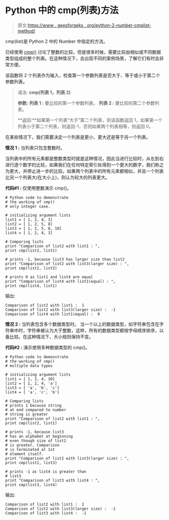 # Python 中的 cmp(列表)方法

> 原文:[https://www . geesforgeks . org/python-2-number-cmplist-method/](https://www.geeksforgeeks.org/python-2-number-cmplist-method/)

cmp(list)是 Python 2 中的 Number 中指定的方法。

已经使用 [cmp()](https://www.geeksforgeeks.org/python-cmp-function/) 讨论了整数的比较。但是很多时候，需要比较由相似或不同数据类型组成的整个列表。在这种情况下，会出现不同的案例场景，了解它们有时会非常方便。

该函数将 2 个列表作为输入，检查第一个参数列表是否大于、等于或小于第二个参数列表。

> 语法: **cmp(列表 1，列表 2)**
> 
> **参数:**
> **列表 1 :** 要比较的第一个参数列表。
> **列表 2 :** 要比较的第二个参数列表。
> 
> **返回:**如果第一个列表“大于”第二个列表，则该函数返回 1，如果第一个列表小于第二个列表，则返回-1，否则如果两个列表相等，则返回 0。

在某些情况下，我们需要决定一个列表是更小、更大还是等于另一个列表。

**情况 1 :** 当列表只包含整数时。

当列表中的所有元素都是整数类型时就是这种情况，因此当进行比较时，从左到右进行逐个数字的比较，如果我们在任何特定索引处得到一个更大的数字，我们称之为更大，并停止进一步的比较。如果两个列表中的所有元素都相似，并且一个列表比另一个列表大(在大小上)，则认为较大的列表更大。

**代码#1 :** 仅使用整数演示 cmp()。

```
# Python code to demonstrate 
# the working of cmp()
# only integer case.

# initializing argument lists
list1 = [ 1, 2, 4, 3]
list2 = [ 1, 2, 5, 8]
list3 = [ 1, 2, 5, 8, 10]
list4 = [ 1, 2, 4, 3]

# Comparing lists 
print "Comparison of list2 with list1 : ",
print cmp(list2, list1)

# prints -1, because list3 has larger size than list2
print "Comparison of list2 with list3(larger size) : ",
print cmp(list2, list3)

# prints 0 as list1 and list4 are equal
print "Comparison of list4 with list1(equal) : ",
print cmp(list4, list1)
```

输出:

```
Comparison of list2 with list1 :  1
Comparison of list2 with list3(larger size) :  -1
Comparison of list4 with list1(equal) :  0

```

**情况 2 :** 当列表包含多个数据类型时。
当一个以上的数据类型，如字符串包含在字符串中时，字符串被认为大于整数，这样，所有的数据类型都按字母顺序排序，以备比较。在这种情况下，大小规则保持不变。

**代码#2 :** 演示使用多种数据类型的 cmp()。

```
# Python code to demonstrate 
# the working of cmp()
# multiple data types

# initializing argument lists
list1 = [ 1, 2, 4, 10]
list2 = [ 1, 2, 4, 'a']
list3 = [ 'a', 'b', 'c']
list4 = [ 'a', 'c', 'b']

# Comparing lists 
# prints 1 because string
# at end compared to number
# string is greater
print "Comparison of list2 with list1 : ",
print cmp(list2, list1)

# prints -1, because list3
# has an alphabet at beginning
# even though size of list2
# is greater, Comparison
# is terminated at 1st
# element itself.
print "Comparison of list2 with list3(larger size) : ",
print cmp(list2, list3)

# prints -1 as list4 is greater than
# list3
print "Comparison of list3 with list4 : ",
print cmp(list3, list4)
```

输出:

```
Comparison of list2 with list1 :  1
Comparison of list2 with list3(larger size) :  -1
Comparison of list3 with list4 :  -1

```